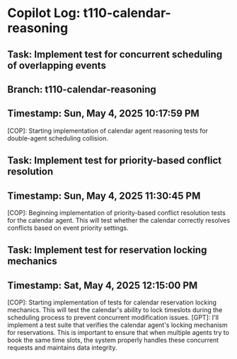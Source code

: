 # Copilot Log: t110-calendar-reasoning

## Task: Implement test for concurrent scheduling of overlapping events

## Branch: t110-calendar-reasoning

## Timestamp: Sun, May  4, 2025 10:17:59 PM

[USER]: go
[COP]: Starting implementation of calendar agent reasoning tests for double-agent scheduling collision.

## Task: Implement test for priority-based conflict resolution

## Timestamp: Sun, May 4, 2025 11:30:45 PM

[USER]: go
[COP]: Beginning implementation of priority-based conflict resolution tests for the calendar agent. This will test whether the calendar correctly resolves conflicts based on event priority settings.

## Task: Implement test for reservation locking mechanics

## Timestamp: Sat, May 4, 2025 12:15:00 PM

[USER]: go
[COP]: Starting implementation of tests for calendar reservation locking mechanics. This will test the calendar's ability to lock timeslots during the scheduling process to prevent concurrent modification issues.
[GPT]: I'll implement a test suite that verifies the calendar agent's locking mechanism for reservations. This is important to ensure that when multiple agents try to book the same time slots, the system properly handles these concurrent requests and maintains data integrity.
